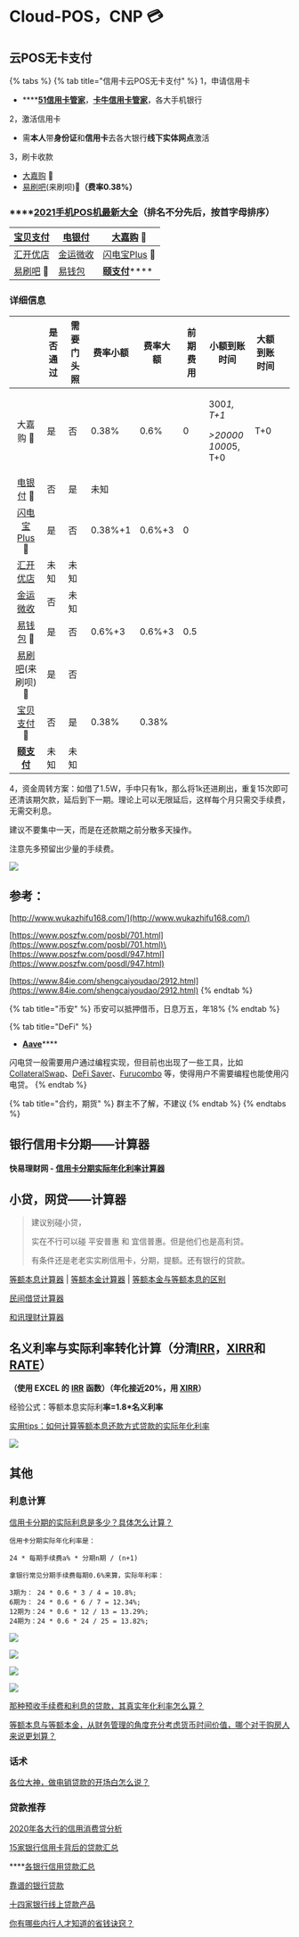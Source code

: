 # Cloud-POS，CNP 💳

## 云POS无卡支付

{% tabs %}
{% tab title="信用卡云POS无卡支付" %}
1，申请信用卡

* ****[**51信用卡管家**](https://www.u51.com/)，[**卡牛信用卡管家**](https://www.kaniu.com/)，各大手机银行

2，激活信用卡

* 需**本人**带**身份证**和**信用卡**去各大银行**线下实体网点**激活

3，刷卡收款

* [大嘉购](https://djg.jiajiepay.com/share/share.html?agenTinvitCode=y1NbcYZI+7vskR2zsCBw199cqbOT+1AhnSHq99HRbd+niPBp9nYyUk/AfNZnC1e65bdVS/5hib5jEaafrAcuYmEk2+tPIT3AQpq0IMcfuBpospgPpLdiBDFf84iY1XTlirbugCd0BNT8J3l4j1YcXTUGWJ3WWJu3aLNSEnArXXw=\&displayCode=\*\*\*\*\*\*\*5521#/) 🚩
* [易刷吧](https://yishuaba.com/yishuaba-share/#/?invitationCode=836602\&regType=0)(来刷呗)🚩**（费率0.38%）**

### ****[**2021手机POS机最新大全**](https://www.poszfw.com/posdl/947.html)（排名不分先后，按首字母排序）

| [宝贝支付](https://bbpurse.com/flypayfx/popularize/registpage?pcode=00B52S85507)                                   | [电银付](https://cloud.chinaebi.cn/yfapi/regist/#/download-apk?type=1)                   | [大嘉购](https://djg.jiajiepay.com/share/share.html?agenTinvitCode=y1NbcYZI+7vskR2zsCBw199cqbOT+1AhnSHq99HRbd+niPBp9nYyUk/AfNZnC1e65bdVS/5hib5jEaafrAcuYmEk2+tPIT3AQpq0IMcfuBpospgPpLdiBDFf84iY1XTlirbugCd0BNT8J3l4j1YcXTUGWJ3WWJu3aLNSEnArXXw=\&displayCode=\*\*\*\*\*\*\*5521#/) 🚩 |
| -------------------------------------------------------------------------------------------------------------- | ------------------------------------------------------------------------------------- | ---------------------------------------------------------------------------------------------------------------------------------------------------------------------------------------------------------------------------------------------------------------------------------- |
| [汇开优店](https://m.dsyundian.com/mobile/html/share/index.html?phone=otf8g7gwzIYURQD7137JPw==\&flag=1\&barndId=1) | [金运微收](https://jkreg.jytpay.com/index?inviteUser=10375124\&termCode=96\&termSource=1) | [闪电宝Plus](https://star.cloudpnr.com/sdb\_plus/sdbpl-mobile/html/homePicCtr/regH5?phone=DfrR1UGTeALbsDuMu0accQ==\&flag=1\&barndId=1) 🚩                                                                                                                                             |
| [易刷吧](https://yishuaba.com/yishuaba-share/#/?invitationCode=836602\&regType=0) 🚩                              | [易钱包](https://yqb.net.cn/)                                                            | [**颐支付**](http://oss.flmyzf.com/yzf/html/downloadapp/index.html#/)****                                                                                                                                                                                                             |

### 详细信息

|                                                                                                                                        | 是否通过 | 需要门头照 | 费率小额    | 费率大额   | 前期费用 | 小额到账时间                                               | 大额到账时间 |   |
| :------------------------------------------------------------------------------------------------------------------------------------: | ---- | ----- | ------- | ------ | ---- | ---------------------------------------------------- | ------ | - |
|                                                          <p></p><p>大嘉购 🚩</p>                                                          | 是    | 否     | 0.38%   | 0.6%   | 0    | <p>300*1, T+1</p><p></p><p>>20000<br>1000*5, T+0</p> | T+0    |   |
|                                 [电银付](https://cloud.chinaebi.cn/yfapi/regist/#/download-apk?type=1) 🚩                                 | 否    | 是     | 未知      |        |      |                                                      |        |   |
| [闪电宝Plus](https://star.cloudpnr.com/sdb\_plus/sdbpl-mobile/html/homePicCtr/regH5?phone=DfrR1UGTeALbsDuMu0accQ==\&flag=1\&barndId=1) 🚩 | 是    | 否     | 0.38%+1 | 0.6%+3 | 0    |                                                      |        |   |
|             [汇开优店](https://m.dsyundian.com/mobile/html/share/index.html?phone=otf8g7gwzIYURQD7137JPw==\&flag=1\&barndId=1)             | 未知   | 未知    |         |        |      |                                                      |        |   |
|                          [金运微收](https://jkreg.jytpay.com/index?inviteUser=10375124\&termCode=96\&termSource=1)                         | 否    | 未知    |         |        |      |                                                      |        |   |
|                                                      [易钱包](https://yqb.net.cn/) 🚩                                                     | 是    | 否     | 0.6%+3  | 0.6%+3 | 0.5  |                                                      |        |   |
|                          [易刷吧](https://yishuaba.com/yishuaba-share/#/?invitationCode=836602\&regType=0)(来刷呗)🚩                         | 是    | 否     |         |        |      |                                                      |        |   |
|                             [宝贝支付](https://bbpurse.com/flypayfx/popularize/registpage?pcode=00B52S85507) 🚩                            | 否    | 是     | 0.38%   | 0.38%  |      |                                                      |        |   |
|                               ****[**颐支付**](http://oss.flmyzf.com/yzf/html/downloadapp/index.html#/)****                               | 未知   | 未知    |         |        |      |                                                      |        |   |

4，资金周转方案：如借了1.5W，手中只有1k，那么将1k还进刷出，重复15次即可还清该期欠款，延后到下一期。理论上可以无限延后，这样每个月只需交手续费，无需交利息。

建议不要集中一天，而是在还款期之前分散多天操作。

注意先多预留出少量的手续费。

![](<../.gitbook/assets/屏幕快照 2020-12-22 下午7.19.25.png>)

## 参考：

[http://www.wukazhifu168.com/](http://www.wukazhifu168.com/)

[https://www.poszfw.com/posbl/701.html](https://www.poszfw.com/posbl/701.html)\
[https://www.poszfw.com/posdl/947.html](https://www.poszfw.com/posdl/947.html)

[https://www.84ie.com/shengcaiyoudao/2912.html](https://www.84ie.com/shengcaiyoudao/2912.html)
{% endtab %}

{% tab title="币安" %}
币安可以抵押借币，日息万五，年18%
{% endtab %}

{% tab title="DeFi" %}
* [**Aave**](https://app.aave.com/)****

闪电贷一般需要用户通过编程实现，但目前也出现了一些工具，比如 [CollateralSwap](https://collateralswap.com/)、[DeFi Saver](https://app.defisaver.com/)、[Furucombo](https://furucombo.app/) 等，使得用户不需要编程也能使用闪电贷。
{% endtab %}

{% tab title="合约，期货" %}
群主不了解，不建议
{% endtab %}
{% endtabs %}

## 银行信用卡分期——计算器

#### 快易理财网 - [信用卡分期实际年化利率计算器](https://www.kylc.com/bank/fees/ccinstallmentrate.html)

## 小贷，网贷——计算器

> 建议别碰小贷，
>
> 实在不行可以碰 平安普惠 和 宜信普惠。但是他们也是高利贷。
>
> 有条件还是老老实实刷信用卡，分期，提额。还有银行的贷款。

[等额本息计算器](http://www.baiozhuntuixing.com/benxi.aspx) | [等额本金计算器](http://www.baiozhuntuixing.com/benjin.aspx) | [等额本金与等额本息的区别](http://www.baiozhuntuixing.com/diff.aspx)

[民间借贷计算器](http://www.baiozhuntuixing.com/people.aspx)

[和讯理财计算器](https://money.hexun.com/toolcase\_loans/index.html)

## **名义利率与实际利率**转化**计算（**分清[IRR](https://support.microsoft.com/zh-cn/office/irr-%E5%87%BD%E6%95%B0-64925eaa-9988-495b-b290-3ad0c163c1bc?ui=zh-cn\&rs=zh-cn\&ad=cn)，[XIRR](https://support.microsoft.com/zh-cn/office/xirr-%E5%87%BD%E6%95%B0-de1242ec-6477-445b-b11b-a303ad9adc9d?ui=zh-CN\&rs=zh-CN\&ad=CN)和[RATE](https://support.microsoft.com/zh-cn/office/rate-%E5%87%BD%E6%95%B0-9f665657-4a7e-4bb7-a030-83fc59e748ce?ui=zh-CN\&rs=zh-CN\&ad=CN)**）**

**（使用 EXCEL 的** [**IRR**](https://support.microsoft.com/zh-cn/office/irr-%E5%87%BD%E6%95%B0-64925eaa-9988-495b-b290-3ad0c163c1bc?ui=zh-cn\&rs=zh-cn\&ad=cn) **函数）（**年化接近20%，用 [**XIRR**](https://support.microsoft.com/zh-cn/office/xirr-%E5%87%BD%E6%95%B0-de1242ec-6477-445b-b11b-a303ad9adc9d?ui=zh-CN\&rs=zh-CN\&ad=CN)**）**

经验公式：等额本息实际利**率=1.8\*名义利率**

[实用tips：如何计算等额本息还款方式贷款的实际年化利率 ](https://www.sohu.com/a/245052510\_154368)

![](<../.gitbook/assets/image (32).png>)

## 其他

### 利息计算

[信用卡分期的实际利息是多少？具体怎么计算？](https://www.zhihu.com/question/29996548/answer/200971263)

```
信用卡分期实际年化利率是：

24 * 每期手续费a% * 分期n期 / (n+1) 

拿银行常见分期手续费每期0.6%来算，实际年利率：

3期为： 24 * 0.6 * 3 / 4 = 10.8%;
6期为： 24 * 0.6 * 6 / 7 = 12.34%;
12期为：24 * 0.6 * 12 / 13 = 13.29%;
24期为：24 * 0.6 * 24 / 25 = 13.82%;
```

![](<../.gitbook/assets/image (29).png>)

![](<../.gitbook/assets/image (30).png>)

![](<../.gitbook/assets/image (28).png>)

![](<../.gitbook/assets/image (31).png>)

[那种预收手续费和利息的贷款，其真实年化利率怎么算？](https://www.zhihu.com/question/264159567/answer/278840567)

[等额本息与等额本金，从财务管理的角度充分考虑货币时间价值，哪个对于购房人来说更划算？](https://www.zhihu.com/question/21745865/answer/106330850)

### 话术

[各位大神，做电销贷款的开场白怎么说？](https://www.zhihu.com/question/397717716/answer/1993805983)

### 贷款推荐

[2020年各大行的信用消费贷分析](https://zhuanlan.zhihu.com/p/141519313)

[15家银行信用卡背后的贷款汇总](https://www.hubeidaikuan.com/news/766.html)

****[各银行信用贷款汇总](https://zhuanlan.zhihu.com/p/308778621)

[靠谱的银行贷款](https://zhuanlan.zhihu.com/p/65264714)

[十四家银行线上贷款产品](https://zhuanlan.zhihu.com/p/73224639)

[你有哪些内行人才知道的省钱诀窍？](https://www.zhihu.com/question/41854964/answer/1972553758)

